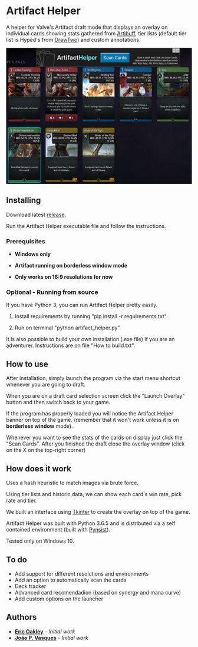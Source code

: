 # Artifact Helper

A helper for Valve's Artifact draft mode that displays an overlay on individual cards showing stats gathered from [Artibuff](https://www.artibuff.com/), tier lists (default tier list is Hyped's from [DrawTwo](https://drawtwo.gg/hypeds-limited-tier-list)) and custom annotations.

![Artifact Helper showing card tiers, win rates and pick rates](screenshots/ScreenShot1.png)

## Installing

Download latest [release](https://github.com/eoakley/artifacthelper/releases/latest).

Run the Artifact Helper executable file and follow the instructions.


### Prerequisites

* **Windows only**

* **Artifact running on borderless window mode**

* **Only works on 16:9 resolutions for now**

### **Optional** - Running from source

If you have Python 3, you can run Artifact Helper pretty easily.

1. Install requirements by running "pip install -r requirements.txt".

2. Run on terminal "python artifact_helper.py"

It is also possible to build your own installation (.exe file) if you are an adventurer. Instructions are on file "How to build.txt".

## How to use

After installation, simply launch the program via the start menu shortcut whenever you are going to draft.

When you are on a draft card selection screen click the "Launch Overlay" button and then switch back to your game.

If the program has properly loaded you will notice the Artifact Helper banner on top of the game. (remember that it won't work unless it is on **borderless window** mode).

Whenever you want to see the stats of the cards on display just click the "Scan Cards". After you finished the draft close the overlay window (click on the X on the top-right corner)

## How does it work

Uses a hash heuristic to match images via brute force.

Using tier lists and historic data, we can show each card's win rate, pick rate and tier.

We built an interface using [Tkinter](https://wiki.python.org/moin/TkInter) to create the overlay on top of the game.

Artifact Helper was built with Python 3.6.5 and is distributed via a self contained environment (built with [Pynsist](https://github.com/takluyver/pynsist)).

Tested only on Windows 10.

## To do

* Add support for different resolutions and environments
* Add an option to automatically scan the cards
* Deck tracker
* Advanced card recomendadion (based on synergy and mana curve)
* Add custom options on the launcher

## Authors

* **[Eric Oakley](https://github.com/eoakley)** - *Initial work*
* **[João P. Vasques](https://github.com/miojo)** - *Initial work*
